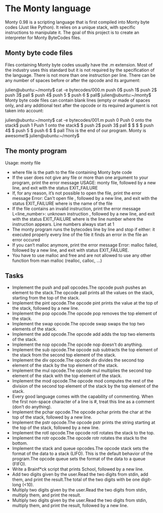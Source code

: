 # The Monty language

Monty 0.98 is a scripting language that is first compiled into Monty byte codes (Just like Python). It relies on a unique stack, with specific instructions to manipulate it. The goal of this project is to create an interpreter for Monty ByteCodes files.

## Monty byte code files

Files containing Monty byte codes usually have the .m extension. Most of the industry uses this standard but it is not required by the specification of the language. There is not more than one instruction per line. There can be any number of spaces before or after the opcode and its argument:

julien@ubuntu:~/monty$ cat -e bytecodes/000.m
push 0$
push 1$
push 2$
  push 3$
pall $
push 4$
push 5 $
      push    6        $
pall$
julien@ubuntu:~/monty$
Monty byte code files can contain blank lines (empty or made of spaces only, and any additional text after the opcode or its required argument is not taken into account:

julien@ubuntu:~/monty$ cat -e bytecodes/001.m
push 0 Push 0 onto the stack$
push 1 Push 1 onto the stack$
$
push 2$
push 3$
                   pall    $
$
$
                           $
push 4$
$
    push 5    $
      push    6        $
$
pall This is the end of our program. Monty is awesome!$
julien@ubuntu:~/monty$

## The monty program

Usage: monty file

- where file is the path to the file containing Monty byte code
- If the user does not give any file or more than one argument to your program, print the error message USAGE: monty file, followed by a new line, and exit with the status EXIT_FAILURE
- If, for any reason, it’s not possible to open the file, print the error message Error: Can't open file <file>, followed by a new line, and exit with the status EXIT_FAILURE
  where <file> is the name of the file
- If the file contains an invalid instruction, print the error message L<line_number>: unknown instruction <opcode>, followed by a new line, and exit with the status EXIT_FAILURE
  where is the line number where the instruction appears.
  Line numbers always start at 1
- The monty program runs the bytecodes line by line and stop if either:
  it executed properly every line of the file
  it finds an error in the file
  an error occured
- If you can’t malloc anymore, print the error message Error: malloc failed, followed by a new line, and exit with status EXIT_FAILURE.
- You have to use malloc and free and are not allowed to use any other function from man malloc (realloc, calloc, …)

## Tasks

- Implement the push and pall opcodes.The opcode push pushes an element to the stack.The opcode pall prints all the values on the stack, starting from the top of the stack.
- Implement the pint opcode.The opcode pint prints the value at the top of the stack, followed by a new line.
- Implement the pop opcode.The opcode pop removes the top element of the stack.
- Implement the swap opcode.The opcode swap swaps the top two elements of the stack.
- Implement the add opcode.The opcode add adds the top two elements of the stack.
- Implement the nop opcode.The opcode nop doesn’t do anything.
- Implement the sub opcode.The opcode sub subtracts the top element of the stack from the second top element of the stack.
- Implement the div opcode.The opcode div divides the second top element of the stack by the top element of the stack.
- Implement the mul opcode.The opcode mul multiplies the second top element of the stack with the top element of the stack.
- Implement the mod opcode.The opcode mod computes the rest of the division of the second top element of the stack by the top element of the stack.
- Every good language comes with the capability of commenting. When the first non-space character of a line is #, treat this line as a comment (don’t do anything).
- Implement the pchar opcode.The opcode pchar prints the char at the top of the stack, followed by a new line.
- Implement the pstr opcode.The opcode pstr prints the string starting at the top of the stack, followed by a new line.
- Implement the rotl opcode.The opcode rotl rotates the stack to the top.
- Implement the rotr opcode.The opcode rotr rotates the stack to the bottom.
- Implement the stack and queue opcodes.The opcode stack sets the format of the data to a stack (LIFO). This is the default behavior of the program.The opcode queue sets the format of the data to a queue (FIFO).
- Write a Brainf\*ck script that prints School, followed by a new line.
- Add two digits given by the user.Read the two digits from stdin, add them, and print the result.The total of the two digits with be one digit-long (<10).
- Multiply two digits given by the user.Read the two digits from stdin, multiply them, and print the result.
- Multiply two digits given by the user.Read the two digits from stdin, multiply them, and print the result, followed by a new line.
